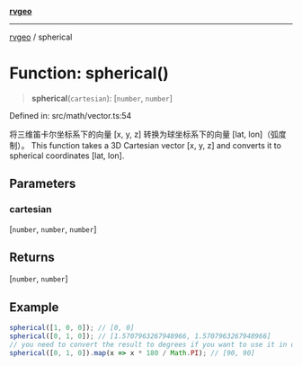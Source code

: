 [**rvgeo**](../README.md)

***

[rvgeo](../globals.md) / spherical

# Function: spherical()

> **spherical**(`cartesian`): \[`number`, `number`\]

Defined in: src/math/vector.ts:54

将三维笛卡尔坐标系下的向量 [x, y, z] 转换为球坐标系下的向量 [lat, lon]（弧度制）。
This function takes a 3D Cartesian vector [x, y, z] and converts it to spherical coordinates [lat, lon].

## Parameters

### cartesian

\[`number`, `number`, `number`\]

## Returns

\[`number`, `number`\]

## Example

```ts
spherical([1, 0, 0]); // [0, 0]
spherical([0, 1, 0]); // [1.5707963267948966, 1.5707963267948966]
// you need to convert the result to degrees if you want to use it in degrees
spherical([0, 1, 0]).map(x => x * 180 / Math.PI); // [90, 90]
```
